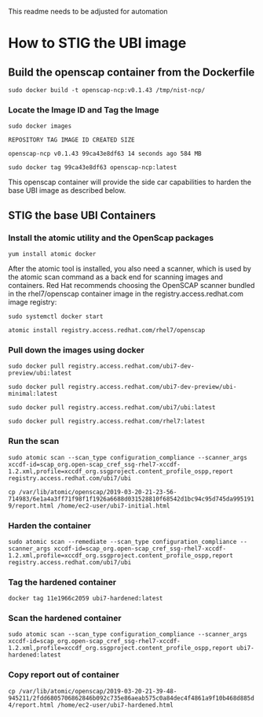 This readme needs to be adjusted for automation

# How to STIG the UBI image

## Build the openscap container from the Dockerfile

`sudo docker build -t openscap-ncp:v0.1.43 /tmp/nist-ncp/`

### Locate the Image ID and Tag the Image

`sudo docker images`

`REPOSITORY TAG IMAGE ID CREATED SIZE`

`openscap-ncp v0.1.43 99ca43e8df63 14 seconds ago 584 MB`

`sudo docker tag 99ca43e8df63 openscap-ncp:latest`

This openscap container will provide the side car capabilities to harden the base UBI image as described below.
## STIG the base UBI Containers

### Install the atomic utility and the OpenScap packages

`yum install atomic docker`

After the atomic tool is installed, you also need a scanner, which is used by the atomic scan command as a back end for scanning images and containers. Red Hat recommends choosing the OpenSCAP scanner bundled in the rhel7/openscap container image in the registry.access.redhat.com image registry:

`sudo systemctl docker start`

`atomic install registry.access.redhat.com/rhel7/openscap`

### Pull down the images using docker

`sudo docker pull registry.access.redhat.com/ubi7-dev-preview/ubi:latest`

`sudo docker pull registry.access.redhat.com/ubi7-dev-preview/ubi-minimal:latest`

`sudo docker pull registry.access.redhat.com/ubi7/ubi:latest`

`sudo docker pull registry.access.redhat.com/rhel7:latest`

### Run the scan
`sudo atomic scan --scan_type configuration_compliance --scanner_args xccdf-id=scap_org.open-scap_cref_ssg-rhel7-xccdf-1.2.xml,profile=xccdf_org.ssgproject.content_profile_ospp,report registry.access.redhat.com/ubi7/ubi`

`cp /var/lib/atomic/openscap/2019-03-20-21-23-56-714983/6e1a4a3ff71f98f1f1926a6688d031528810f68542d1bc94c95d745da9951919/report.html /home/ec2-user/ubi7-initial.html`

### Harden the container
`sudo atomic scan --remediate --scan_type configuration_compliance --scanner_args xccdf-id=scap_org.open-scap_cref_ssg-rhel7-xccdf-1.2.xml,profile=xccdf_org.ssgproject.content_profile_ospp,report registry.access.redhat.com/ubi7/ubi`

### Tag the hardened container
`docker tag 11e1966c2059 ubi7-hardened:latest`

### Scan the hardened container
`sudo atomic scan --scan_type configuration_compliance --scanner_args xccdf-id=scap_org.open-scap_cref_ssg-rhel7-xccdf-1.2.xml,profile=xccdf_org.ssgproject.content_profile_ospp,report ubi7-hardened:latest`

### Copy report out of container
`cp /var/lib/atomic/openscap/2019-03-20-21-39-48-945211/2fdd6805706862846b092c735e86aeab575c0a84dec4f4861a9f10b468d885d4/report.html /home/ec2-user/ubi7-hardened.html`
